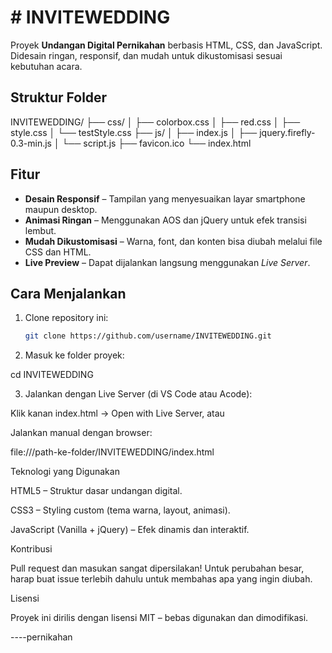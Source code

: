 # # INVITEWEDDING

Proyek **Undangan Digital Pernikahan** berbasis HTML, CSS, dan JavaScript.  
Didesain ringan, responsif, dan mudah untuk dikustomisasi sesuai kebutuhan acara.

## Struktur Folder

INVITEWEDDING/ ├── css/ │   ├── colorbox.css │   ├── red.css │   ├── style.css │   └── testStyle.css ├── js/ │   ├── index.js │   ├── jquery.firefly-0.3-min.js │   └── script.js ├── favicon.ico └── index.html

## Fitur

- **Desain Responsif** – Tampilan yang menyesuaikan layar smartphone maupun desktop.
- **Animasi Ringan** – Menggunakan AOS dan jQuery untuk efek transisi lembut.
- **Mudah Dikustomisasi** – Warna, font, dan konten bisa diubah melalui file CSS dan HTML.
- **Live Preview** – Dapat dijalankan langsung menggunakan *Live Server*.

## Cara Menjalankan

1. Clone repository ini:
   ```bash
   git clone https://github.com/username/INVITEWEDDING.git

2. Masuk ke folder proyek:

cd INVITEWEDDING


3. Jalankan dengan Live Server (di VS Code atau Acode):

Klik kanan index.html → Open with Live Server, atau

Jalankan manual dengan browser:

file:///path-ke-folder/INVITEWEDDING/index.html




Teknologi yang Digunakan

HTML5 – Struktur dasar undangan digital.

CSS3 – Styling custom (tema warna, layout, animasi).

JavaScript (Vanilla + jQuery) – Efek dinamis dan interaktif.


Kontribusi

Pull request dan masukan sangat dipersilakan!
Untuk perubahan besar, harap buat issue terlebih dahulu untuk membahas apa yang ingin diubah.

Lisensi

Proyek ini dirilis dengan lisensi MIT – bebas digunakan dan dimodifikasi.

----pernikahan

